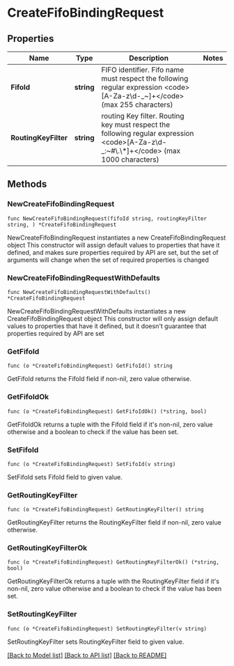 # CreateFifoBindingRequest

## Properties

Name | Type | Description | Notes
------------ | ------------- | ------------- | -------------
**FifoId** | **string** | FIFO identifier. Fifo name must respect the following regular expression &lt;code&gt;[A-Za-z\\d-_~]+&lt;/code&gt; (max 255 characters) | 
**RoutingKeyFilter** | **string** | routing Key filter. Routing key must respect the following regular expression &lt;code&gt;[A-Za-z\\d-_:~#\\.\\*]+&lt;/code&gt; (max 1000 characters) | 

## Methods

### NewCreateFifoBindingRequest

`func NewCreateFifoBindingRequest(fifoId string, routingKeyFilter string, ) *CreateFifoBindingRequest`

NewCreateFifoBindingRequest instantiates a new CreateFifoBindingRequest object
This constructor will assign default values to properties that have it defined,
and makes sure properties required by API are set, but the set of arguments
will change when the set of required properties is changed

### NewCreateFifoBindingRequestWithDefaults

`func NewCreateFifoBindingRequestWithDefaults() *CreateFifoBindingRequest`

NewCreateFifoBindingRequestWithDefaults instantiates a new CreateFifoBindingRequest object
This constructor will only assign default values to properties that have it defined,
but it doesn't guarantee that properties required by API are set

### GetFifoId

`func (o *CreateFifoBindingRequest) GetFifoId() string`

GetFifoId returns the FifoId field if non-nil, zero value otherwise.

### GetFifoIdOk

`func (o *CreateFifoBindingRequest) GetFifoIdOk() (*string, bool)`

GetFifoIdOk returns a tuple with the FifoId field if it's non-nil, zero value otherwise
and a boolean to check if the value has been set.

### SetFifoId

`func (o *CreateFifoBindingRequest) SetFifoId(v string)`

SetFifoId sets FifoId field to given value.


### GetRoutingKeyFilter

`func (o *CreateFifoBindingRequest) GetRoutingKeyFilter() string`

GetRoutingKeyFilter returns the RoutingKeyFilter field if non-nil, zero value otherwise.

### GetRoutingKeyFilterOk

`func (o *CreateFifoBindingRequest) GetRoutingKeyFilterOk() (*string, bool)`

GetRoutingKeyFilterOk returns a tuple with the RoutingKeyFilter field if it's non-nil, zero value otherwise
and a boolean to check if the value has been set.

### SetRoutingKeyFilter

`func (o *CreateFifoBindingRequest) SetRoutingKeyFilter(v string)`

SetRoutingKeyFilter sets RoutingKeyFilter field to given value.



[[Back to Model list]](../README.md#documentation-for-models) [[Back to API list]](../README.md#documentation-for-api-endpoints) [[Back to README]](../README.md)


